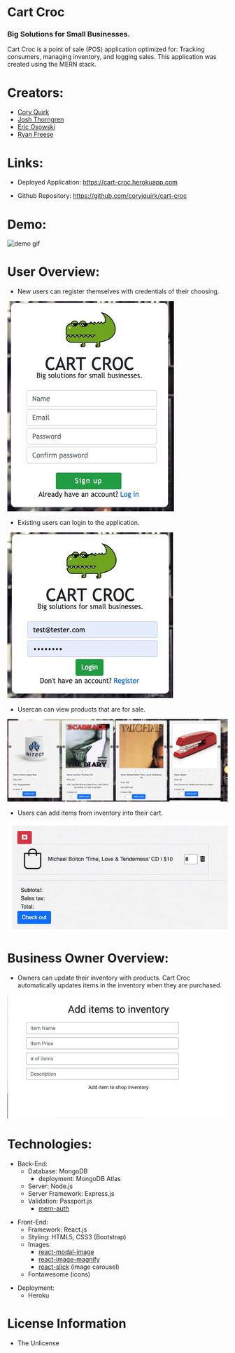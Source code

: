 # Cart Croc
### Big Solutions for Small Businesses. 
Cart Croc is a point of sale (POS) application optimized for: Tracking consumers, managing inventory, and logging sales. This application was created using the MERN stack.

# Creators:
- [Cory Quirk](https://github.com/coryjquirk "Cory")
- [Josh Thorngren](https://github.com/josh8903 "Josh")
- [Eric Osowski](https://github.com/EricJamesOsowski "Eric")
- [Ryan Freese](https://github.com/KeepTheLidOnTight "Ryan")


# Links:
* Deployed Application: https://cart-croc.herokuapp.com

* Github Repository: https://github.com/coryjquirk/cart-croc

# Demo:
![demo gif](demo.gif)

# User Overview:
- New users can register themselves with credentials of their choosing.

![Register](register.jpeg)

- Existing users can login to the application.

![Login](login.jpeg)

- Usercan can view products that are for sale.

![Shop](shop.jpeg)

- Users can add items from inventory into their cart.

![fullCart](fullCart.jpeg)

# Business Owner Overview:
- Owners can update their inventory with products. Cart Croc automatically updates items in the inventory when they are purchased.

![Inventory](inventory.jpeg)

# Technologies: 
- Back-End:
    - Database: MongoDB
        - deployment: MongoDB Atlas
    - Server: Node.js
    - Server Framework: Express.js
    - Validation: Passport.js
        - [mern-auth](https://github.com/rishipr/mern-auth)

* Front-End:
    * Framework: React.js
    * Styling: HTML5, CSS3 (Bootstrap)
    * Images:
        * [react-modal-image](https://github.com/aautio/react-modal-image)
        * [react-image-magnify](https://github.com/ethanselzer/react-image-magnify)
        * [react-slick](https://github.com/akiran/react-slick) (image carousel)
    * Fontawesome (icons)

- Deployment:
    - Heroku

# License Information
* The Unlicense
